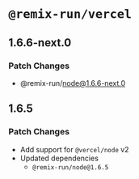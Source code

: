 # `@remix-run/vercel`

## 1.6.6-next.0

### Patch Changes

- @remix-run/node@1.6.6-next.0

## 1.6.5

### Patch Changes

- Add support for `@vercel/node` v2
- Updated dependencies
  - `@remix-run/node@1.6.5`
